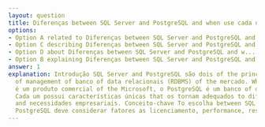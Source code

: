 ```yaml
---
layout: question
title: Diferenças between SQL Server and PostgreSQL and when use cada um
options:
- Option A related to Diferenças between SQL Server and PostgreSQL and w...
- Option C describing Diferenças between SQL Server and PostgreSQL and w...
- Option D about Diferenças between SQL Server and PostgreSQL and w...
- Option B explaining Diferenças between SQL Server and PostgreSQL and w...
answer: 1
explanation: Introdução SQL Server and PostgreSQL são dois of the principais systems
  of management of banco of data relacionais (RDBMS) of the mercado. While o SQL Server
  é um produto comercial of the Microsoft, o PostgreSQL é um banco of data open-source.
  Cada um possui características únicas that os tornam adequados to diferentes cenários
  and necessidades empresariais. Conceito-chave To escolha between SQL Server and
  PostgreSQL deve considerar fatores as licenciamento, performance, resources específi...
---
```

